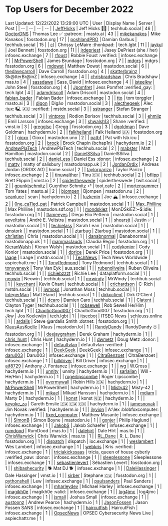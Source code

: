 # Top Users for December 2022
Last Updated: 12/22/2022 13:29:00 UTC
| User | Display Name | Server | Post |
| -- | -- | -- | -- |
| [JeffHicks](https://techhub.social/@JeffHicks) | Jeff Hicks 🐶🎼 | techhub.social | 46 |
| [DoctorDNS](https://masto.ai/@DoctorDNS) | Thomas Lee ✅ :patreon: | masto.ai | 43 |
| [mikekanakos](https://fosstodon.org/@mikekanakos) | Mike Kanakos | fosstodon.org | 17 |
| [poshlandPRO](https://techhub.social/@poshlandPRO) | Damian Garbus | techhub.social | 15 |
| [cl](https://tech.lgbt/@cl) | Chrissy LeMaire :thonkpad: | tech.lgbt | 11 |
| [jaykul](https://fosstodon.org/@jaykul) | Joel Bennett | fosstodon.org | 11 |
| [jrdepriest](https://infosec.exchange/@jrdepriest) | Jasey DePriest (she / her) | infosec.exchange | 7 |
| [rfoust](https://infosec.exchange/@rfoust) | Robbie Foust :verified: | infosec.exchange | 7 |
| [MrPowerShell](https://fosstodon.org/@MrPowerShell) | James Brundage | fosstodon.org | 7 |
| [mdgrs](https://fosstodon.org/@mdgrs) | mdgrs | fosstodon.org | 6 |
| [mdowst](https://mastodon.social/@mdowst) | Matthew Dowst | mastodon.social | 6 |
| [thedavecarroll](https://fosstodon.org/@thedavecarroll) | Dave Carroll | fosstodon.org | 4 |
| [skatterbrainz](https://infosec.exchange/@skatterbrainz) | Sk@tterBr@inZ | infosec.exchange | 4 |
| [chrisbradshaw](https://mas.to/@chrisbradshaw) | Chris Bradshaw | mas.to | 4 |
| [sassdawe](https://infosec.exchange/@sassdawe) | Sass, David | infosec.exchange | 4 |
| [jsteelkw](https://fosstodon.org/@jsteelkw) | John Steel | fosstodon.org | 4 |
| [Jpomfret](https://tech.lgbt/@Jpomfret) | Jess Pomfret :verified_gay: | tech.lgbt | 4 |
| [adamdriscoll](https://mastodon.social/@adamdriscoll) | Adam Driscoll | mastodon.social | 4 |
| [fabian_bader](https://infosec.exchange/@fabian_bader) | Fabian Bader | infosec.exchange | 3 |
| [tto](https://masto.ai/@tto) | tom torggler | masto.ai | 3 |
| [digon](https://mastodon.social/@digon) | Digão | mastodon.social | 3 |
| [alecthegeek](https://mstdn.social/@alecthegeek) | Alec :tux: 🖳 🇦🇺 :verified: | mstdn.social | 3 |
| [sstranger](https://techhub.social/@sstranger) | Stefan Stranger | techhub.social | 3 |
| [vintprox](https://techhub.social/@vintprox) | Rodion Borisov | techhub.social | 3 |
| [ehmiiz](https://infosec.exchange/@ehmiiz) | Emil Larsson | infosec.exchange | 3 |
| [shwalsh13](https://vmst.io/@shwalsh13) | Shane :verified: | vmst.io | 3 |
| [gregglsc](https://fosstodon.org/@gregglsc) | Gregg | fosstodon.org | 3 |
| [dgoldman](https://hachyderm.io/@dgoldman) | Dave Goldman | hachyderm.io | 2 |
| [falkheiland](https://fosstodon.org/@falkheiland) | Falk Heiland 🇺🇦 | fosstodon.org | 2 |
| [gioxx](https://mastodon.uno/@gioxx) | Gioxx | mastodon.uno | 2 |
| [patbf](https://fosstodon.org/@patbf) | Pat with lsb.icu | fosstodon.org | 2 |
| [brock](https://hachyderm.io/@brock) | Brock Chapin (bchap1n) | hachyderm.io | 2 |
| [AndrewPlaTech](https://techhub.social/@AndrewPlaTech) | AndrewPlaTech | techhub.social | 2 |
| [mabster](https://mastodon.social/@mabster) | Matt Hamilton | mastodon.social | 2 |
| [DanielSSilva](https://techhub.social/@DanielSSilva) | DanielSSilva | techhub.social | 2 |
| [daniel_ess](https://infosec.exchange/@daniel_ess) | Daniel Ess :donor: | infosec.exchange | 2 |
| [matty](https://mastodonapp.uk/@matty) | matty of salisbury | mastodonapp.uk | 2 |
| [JordanOrdix](https://home.social/@JordanOrdix) | Andreas Jordan (ORDIX AG) | home.social | 2 |
| [taylorparizo](https://infosec.exchange/@taylorparizo) | Taylor Parizo | infosec.exchange | 2 |
| [tinuwalther](https://techhub.social/@tinuwalther) | Tinu 🇨🇭 | techhub.social | 2 |
| [bflipp](https://vmst.io/@bflipp) | Brett Flippin | vmst.io | 2 |
| [spidertheswede](https://twit.social/@spidertheswede) | spidertheswede | twit.social | 2 |
| [gpunktschmitz](https://toot.cafe/@gpunktschmitz) | Guenther Schmitz ⏎ | toot.cafe | 2 |
| [mortensummer](https://masto.ai/@mortensummer) | Tom Yates | masto.ai | 2 |
| [bjompen](https://mastodon.nu/@bjompen) | Bjompen | mastodon.nu | 2 |
| [seanluce](https://hachyderm.io/@seanluce) | sean | hachyderm.io | 2 |
| [luzkenin](https://infosec.exchange/@luzkenin) | Joe 🏔️ | infosec.exchange | 2 |
| [0ne_ca11ed_pat](https://mastodon.social/@0ne_ca11ed_pat) | Patrick Campbell | mastodon.social | 1 |
| [Max_Philline](https://mastodon.sdf.org/@Max_Philline) | Max Philline | mastodon.sdf.org | 1 |
| [mondskiez](https://fosstodon.org/@mondskiez) | MonDSkiEZ:~$:idle: | fosstodon.org | 1 |
| [flameeyes](https://mastodon.social/@flameeyes) | Diego Elio Pettenò | mastodon.social | 1 |
| [aeveltstra](https://mastodon.social/@aeveltstra) | André E. Veltstra | mastodon.social | 1 |
| [shearsjt](https://mastodon.social/@shearsjt) | Justin ✅ | mastodon.social | 1 |
| [techielass](https://mastodon.social/@techielass) | Sarah Lean | mastodon.social | 1 |
| [dmstork](https://mastodon.social/@dmstork) |  | mastodon.social | 1 |
| [ztarbug](https://mastodon.social/@ztarbug) | Ztarbug | mastodon.social | 1 |
| [chr1stian](https://mastodon.social/@chr1stian) | Chris | mastodon.social | 1 |
| [danabnormal](https://mastodonapp.uk/@danabnormal) | Danabnormal | mastodonapp.uk | 1 |
| [mammaclauds](https://fosstodon.org/@mammaclauds) | Claudia Regio | fosstodon.org | 1 |
| [KieranWalsh](https://mastodon.social/@KieranWalsh) | Kieran Walsh | mastodon.social | 1 |
| [codykonior](https://mastodon.social/@codykonior) | Cody Konior | mastodon.social | 1 |
| [dprice](https://fosstodon.org/@dprice) | Derek Price | fosstodon.org | 1 |
| [laage](https://mstdn.social/@laage) | Laage | mstdn.social | 1 |
| [TechNews](https://aspiechattr.me/@TechNews) | Tech News Worldwide | aspiechattr.me | 1 |
| [TonyRedmond](https://techhub.social/@TonyRedmond) | Tony Redmond | techhub.social | 1 |
| [tonyvaneyk](https://aus.social/@tonyvaneyk) | Tony Van Eyk | aus.social | 1 |
| [rubenoliveira](https://techhub.social/@rubenoliveira) | Ruben Oliveira | techhub.social | 1 |
| [richiebzzzt](https://dataplatform.social/@richiebzzzt) | Richie Lee | dataplatform.social | 1 |
| [neowin](https://techhub.social/@neowin) | Neowin | techhub.social | 1 |
| [mrwindy](https://techhub.social/@mrwindy) | MrWindy | techhub.social | 1 |
| [kevchant](https://techhub.social/@kevchant) | Kevin Chant | techhub.social | 1 |
| [crichardson](https://mstdn.social/@crichardson) | C-Rich | mstdn.social | 1 |
| [jwmoss](https://techhub.social/@jwmoss) | Jonathan Moss | techhub.social | 1 |
| [IntegerMan](https://techhub.social/@IntegerMan) | Matt Eland | techhub.social | 1 |
| [dirkoclient](https://techhub.social/@dirkoclient) | Dirk O‘Client | techhub.social | 1 |
| [dcaro](https://techhub.social/@dcaro) | Damien Caro | techhub.social | 1 |
| [Clatent](https://techhub.social/@Clatent) | Clayton Tyger | techhub.social | 1 |
| [robsewell](https://tech.lgbt/@robsewell) | Rob Sewell He/Him | tech.lgbt | 1 |
| [ChaoticGood007](https://fosstodon.org/@ChaoticGood007) | ChaoticGood007 | fosstodon.org | 1 |
| [Jkw](https://tech.lgbt/@Jkw) | Jos Koelewijn | tech.lgbt | 1 |
| [itsecbot](https://schleuss.online/@itsecbot) | ITSEC News | schleuss.online | 1 |
| [ardalis](https://fosstodon.org/@ardalis) | Steve @ardalis Smith :dotnet: | fosstodon.org | 1 |
| [KlausAusKoelle](https://mastodon.lol/@KlausAusKoelle) | Klaus | mastodon.lol | 1 |
| [RandyDandy](https://fosstodon.org/@RandyDandy) | RandyDandy ☃️ | fosstodon.org | 1 |
| [deejaygraham](https://hachyderm.io/@deejaygraham) | Derek Graham | hachyderm.io | 1 |
| [chris_hunt](https://hachyderm.io/@chris_hunt) | Chris Hunt | hachyderm.io | 1 |
| [dwmetz](https://infosec.exchange/@dwmetz) | Doug Metz :donor: | infosec.exchange | 1 |
| [defaultvlan](https://infosec.exchange/@defaultvlan) | defaultvlan :verified: | infosec.exchange | 1 |
| [DeekGeek](https://infosec.exchange/@DeekGeek) | DeekGeek | infosec.exchange | 1 |
| [daru003](https://infosec.exchange/@daru003) | Daru003 | infosec.exchange | 1 |
| [CitraBenzoet](https://infosec.exchange/@CitraBenzoet) | CitraBenzoet | infosec.exchange | 1 |
| [billdriver](https://infosec.exchange/@billdriver) | Bill Driver | infosec.exchange | 1 |
| [ajf8729](https://infosec.exchange/@ajf8729) | Anthony J. Fontanez | infosec.exchange | 1 |
| [wg](https://hachyderm.io/@wg) | W.Gross | hachyderm.io | 1 |
| [unnity](https://hachyderm.io/@unnity) | unnity | hachyderm.io | 1 |
| [sarlalian](https://hachyderm.io/@sarlalian) | Will - He/Him | hachyderm.io | 1 |
| [rogerlipscombe](https://hachyderm.io/@rogerlipscombe) | Roger Lipscombe | hachyderm.io | 1 |
| [overmywall](https://hachyderm.io/@overmywall) | Robin Hills 🇨🇦 | hachyderm.io | 1 |
| [MrPowerShell](https://hachyderm.io/@MrPowerShell) | MrPowerShell | hachyderm.io | 1 |
| [Misty42](https://hachyderm.io/@Misty42) | Misty-42 | hachyderm.io | 1 |
| [mikael](https://hachyderm.io/@mikael) | Mikael Hansson | hachyderm.io | 1 |
| [mdiam](https://hachyderm.io/@mdiam) | Marty D | hachyderm.io | 1 |
| [konst](https://hachyderm.io/@konst) | konst 🇳🇿 | hachyderm.io | 1 |
| [keyoke_za](https://hachyderm.io/@keyoke_za) | Gareth Emslie 🇿🇦 🇪🇦 🇨🇭 | hachyderm.io | 1 |
| [jamesnovak](https://hachyderm.io/@jamesnovak) | Jim Novak :verified: | hachyderm.io | 1 |
| [ilyvion](https://hachyderm.io/@ilyvion) | A:\lex :blobfoxcomputer: | hachyderm.io | 1 |
| [fixed_computer](https://infosec.exchange/@fixed_computer) | Matthew Musante | infosec.exchange | 1 |
| [SimonB](https://mastodon.ie/@SimonB) | Simon Boyne | mastodon.ie | 1 |
| [gonjer](https://infosec.exchange/@gonjer) | Philip Haglund | infosec.exchange | 1 |
| [JakobS](https://infosec.exchange/@JakobS) | Jakob Schaefer | infosec.exchange | 1 |
| [rumdood](https://mas.to/@rumdood) | RumDood | mas.to | 1 |
| [dalehirt](https://mas.to/@dalehirt) | Dale HIrt | mas.to | 1 |
| [ChrisWarwick](https://mas.to/@ChrisWarwick) | Chris Warwick | mas.to | 1 |
| [RL_Dane](https://fosstodon.org/@RL_Dane) | R. L. Dane | fosstodon.org | 1 |
| [dispatch](https://ioc.exchange/@dispatch) | dispatch | ioc.exchange | 1 |
| [weslambert](https://infosec.exchange/@weslambert) | Wes Lambert | infosec.exchange | 1 |
| [webkris](https://infosec.exchange/@webkris) | Kris :verified: | infosec.exchange | 1 |
| [triciakickssaas](https://infosec.exchange/@triciakickssaas) | tricia, queen of house cyberly :verified_paw: :donor: | infosec.exchange | 1 |
| [sleeplessone](https://infosec.exchange/@sleeplessone) | Sleeplessone | infosec.exchange | 1 |
| [sebastienlevert](https://fosstodon.org/@sebastienlevert) | Sébastien Levert | fosstodon.org | 1 |
| [shibashecurity](https://infosec.exchange/@shibashecurity) | 🐕 Mat DJ 🐕 | infosec.exchange | 1 |
| [DaleHassinger](https://vmst.io/@DaleHassinger) | Dale Hassinger | vmst.io | 1 |
| [sirber](https://fosstodon.org/@sirber) | Stephane 🇨🇦 | fosstodon.org | 1 |
| [pythonshell](https://infosec.exchange/@pythonshell) | Lew | infosec.exchange | 1 |
| [paulsanders](https://infosec.exchange/@paulsanders) | Paul Sanders | infosec.exchange | 1 |
| [mharleydev](https://infosec.exchange/@mharleydev) | Michael Harley | infosec.exchange | 1 |
| [magikh0e](https://infosec.exchange/@magikh0e) | magikh0e  :valid: | infosec.exchange | 1 |
| [log4jmc](https://infosec.exchange/@log4jmc) | log4jmc | infosec.exchange | 1 |
| [jsmall](https://infosec.exchange/@jsmall) | Joshua Small | infosec.exchange | 1 |
| [austoonz](https://hachyderm.io/@austoonz) | Andrew Pearce | hachyderm.io | 1 |
| [JasonFossen](https://infosec.exchange/@JasonFossen) | Jason Fossen SANS | infosec.exchange | 1 |
| [haircutfish](https://infosec.exchange/@haircutfish) | HaircutFish | infosec.exchange | 1 |
| [OpsecNews](https://aspiechattr.me/@OpsecNews) | OPSEC Cybersecurity News Live | aspiechattr.me | 1 |
